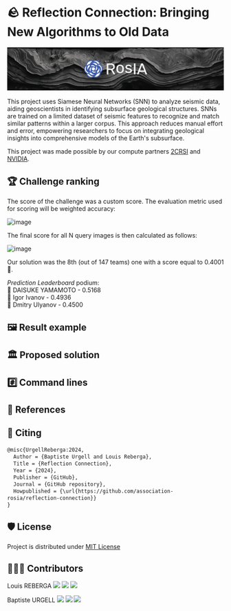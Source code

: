 # 🪨 Reflection Connection: Bringing New Algorithms to Old Data

<img src='assets/reflection-connection.png'>

This project uses Siamese Neural Networks (SNN) to analyze seismic data, aiding geoscientists in identifying subsurface
geological structures. SNNs are trained on a limited dataset of seismic features to recognize and match similar patterns
within a larger corpus. This approach reduces manual effort and error, empowering researchers to focus on integrating
geological insights into comprehensive models of the Earth's subsurface.

This project was made possible by our compute partners [2CRSI](https://2crsi.com/)
and [NVIDIA](https://www.nvidia.com/).

## 🏆 Challenge ranking
The score of the challenge was a custom score. The evaluation metric used for scoring will be weighted accuracy:

![image](https://github.com/association-rosia/reflection-connection/assets/65440015/fd9a0ee9-5a9b-490d-ba8a-91034b966e06)

The final score for all N query images is then calculated as follows:

![image](https://github.com/association-rosia/reflection-connection/assets/65440015/03245997-f593-424e-b463-a0e3e4f3b0a1)

Our solution was the 8th (out of 147 teams) one with a score equal to 0.4001 🎉.

*Prediction Leaderboard* podium:  
🥇 DAISUKE YAMAMOTO - 0.5168  
🥈 Igor Ivanov - 0.4936    
🥉 Dmitry Ulyanov - 0.4500  

## 🖼️ Result example

## 🏛️ Proposed solution

## #️⃣ Command lines

## 🔬 References

## 📝 Citing

```
@misc{UrgellReberga:2024,
  Author = {Baptiste Urgell and Louis Reberga},
  Title = {Reflection Connection},
  Year = {2024},
  Publisher = {GitHub},
  Journal = {GitHub repository},
  Howpublished = {\url{https://github.com/association-rosia/reflection-connection}}
}
```

## 🛡️ License

Project is distributed under [MIT License](https://github.com/association-rosia/reflection-connection/blob/main/LICENSE)

## 👨🏻‍💻 Contributors

Louis
REBERGA <a href="https://twitter.com/rbrgAlou"><img src="https://abs.twimg.com/favicons/twitter.3.ico" width="18px"/></a> <a href="https://www.linkedin.com/in/louisreberga/"><img src="https://static.licdn.com/sc/h/akt4ae504epesldzj74dzred8" width="18px"/></a> <a href="louis.reberga@gmail.com"><img src="https://www.google.com/a/cpanel/aqsone.com/images/favicon.ico" width="18px"/></a>

Baptiste
URGELL <a href="https://twitter.com/Baptiste2108"><img src="https://abs.twimg.com/favicons/twitter.3.ico" width="18px"/></a> <a href="https://www.linkedin.com/in/baptiste-urgell/"><img src="https://static.licdn.com/sc/h/akt4ae504epesldzj74dzred8" width="18px"/></a> <a href="baptiste.u@gmail.com"><img src="https://www.google.com/a/cpanel/aqsone.com/images/favicon.ico" width="18px"/></a> 
